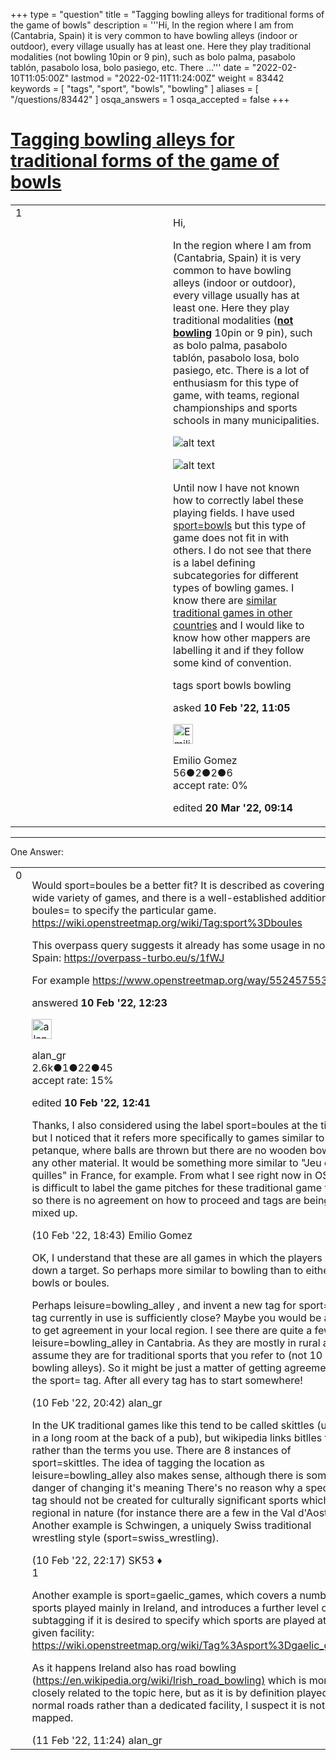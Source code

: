 +++
type = "question"
title = "Tagging bowling alleys for traditional forms of the game of bowls"
description = '''Hi, In the region where I am from (Cantabria, Spain) it is very common to have bowling alleys (indoor or outdoor), every village usually has at least one. Here they play traditional modalities (not bowling 10pin or 9 pin), such as bolo palma, pasabolo tablón, pasabolo losa, bolo pasiego, etc. There ...'''
date = "2022-02-10T11:05:00Z"
lastmod = "2022-02-11T11:24:00Z"
weight = 83442
keywords = [ "tags", "sport", "bowls", "bowling" ]
aliases = [ "/questions/83442" ]
osqa_answers = 1
osqa_accepted = false
+++

<div class="headNormal">

# [Tagging bowling alleys for traditional forms of the game of bowls](/questions/83442/tagging-bowling-alleys-for-traditional-forms-of-the-game-of-bowls)

</div>

<div id="main-body">

<div id="askform">

<table id="question-table" style="width:100%;">
<colgroup>
<col style="width: 50%" />
<col style="width: 50%" />
</colgroup>
<tbody>
<tr>
<td style="width: 30px; vertical-align: top"><div class="vote-buttons">
<span id="post-83442-upvote" class="ajax-command post-vote up" rel="nofollow" title="I like this post (click again to cancel)"> </span>
<div id="post-83442-score" class="post-score" title="current number of votes">
1
</div>
<span id="post-83442-downvote" class="ajax-command post-vote down" rel="nofollow" title="I dont like this post (click again to cancel)"> </span> <span id="favorite-mark" class="ajax-command favorite-mark" rel="nofollow" title="mark/unmark this question as favorite (click again to cancel)"> </span>
<div id="favorite-count" class="favorite-count">
&#10;</div>
</div></td>
<td><div id="item-right">
<div class="question-body">
<p>Hi,</p>
<p>In the region where I am from (Cantabria, Spain) it is very common to have bowling alleys (indoor or outdoor), every village usually has at least one. Here they play traditional modalities (<strong><a href="https://es.wikipedia.org/wiki/Bolos">not bowling</a></strong> 10pin or 9 pin), such as bolo palma, pasabolo tablón, pasabolo losa, bolo pasiego, etc. There is a lot of enthusiasm for this type of game, with teams, regional championships and sports schools in many municipalities.</p>
<p><img src="https://upload.wikimedia.org/wikipedia/commons/thumb/6/66/Bolera_de_La_Cavada.jpg/640px-Bolera_de_La_Cavada.jpg" alt="alt text" /></p>
<p><img src="https://upload.wikimedia.org/wikipedia/commons/thumb/5/50/Bolos.jpg/640px-Bolos.jpg" alt="alt text" /></p>
<p>Until now I have not known how to correctly label these playing fields. I have used <a href="https://wiki.openstreetmap.org/wiki/Tag:sport%3Dbowls">sport=bowls</a> but this type of game does not fit in with others. I do not see that there is a label defining subcategories for different types of bowling games. I know there are <a href="https://www.google.com/maps/d/viewer?mid=1V7jO7GW2YcnS_yI5b-GXsv4hAOU&amp;hl=es&amp;ll=52.577810412814245%2C17.265873000000006&amp;z=5">similar traditional games in other countries</a> and I would like to know how other mappers are labelling it and if they follow some kind of convention.</p>
</div>
<div id="question-tags" class="tags-container tags">
<span class="post-tag tag-link-tags" rel="tag" title="see questions tagged &#39;tags&#39;">tags</span> <span class="post-tag tag-link-sport" rel="tag" title="see questions tagged &#39;sport&#39;">sport</span> <span class="post-tag tag-link-bowls" rel="tag" title="see questions tagged &#39;bowls&#39;">bowls</span> <span class="post-tag tag-link-bowling" rel="tag" title="see questions tagged &#39;bowling&#39;">bowling</span>
</div>
<div id="question-controls" class="post-controls">
&#10;</div>
<div class="post-update-info-container">
<div class="post-update-info post-update-info-user">
<p>asked <strong>10 Feb '22, 11:05</strong></p>
<img src="https://secure.gravatar.com/avatar/689dacd71895d6699ebccf1e5a7e6576?s=32&amp;d=identicon&amp;r=g" class="gravatar" width="32" height="32" alt="Emilio%20Gomez&#39;s gravatar image" />
<p><span>Emilio Gomez</span><br />
<span class="score" title="56 reputation points">56</span><span title="2 badges"><span class="badge1">●</span><span class="badgecount">2</span></span><span title="2 badges"><span class="silver">●</span><span class="badgecount">2</span></span><span title="6 badges"><span class="bronze">●</span><span class="badgecount">6</span></span><br />
<span class="accept_rate" title="Rate of the user&#39;s accepted answers">accept rate:</span> <span title="Emilio Gomez has no accepted answers">0%</span></p>
</img>
</div>
<div class="post-update-info post-update-info-edited">
<p><span> edited <strong>20 Mar '22, 09:14</strong> </span></p>
</div>
</div>
<div id="comments-container-83442" class="comments-container">
&#10;</div>
<div id="comment-tools-83442" class="comment-tools">
&#10;</div>
<div class="clear">
&#10;</div>
<div id="comment-83442-form-container" class="comment-form-container">
&#10;</div>
<div class="clear">
&#10;</div>
</div></td>
</tr>
</tbody>
</table>

------------------------------------------------------------------------

<div class="tabBar">

<span id="sort-top"></span>

<div class="headQuestions">

One Answer:

</div>

</div>

<span id="83443"></span>

<div id="answer-container-83443" class="answer">

<table style="width:100%;">
<colgroup>
<col style="width: 50%" />
<col style="width: 50%" />
</colgroup>
<tbody>
<tr>
<td style="width: 30px; vertical-align: top"><div class="vote-buttons">
<span id="post-83443-upvote" class="ajax-command post-vote up" rel="nofollow" title="I like this post (click again to cancel)"> </span>
<div id="post-83443-score" class="post-score" title="current number of votes">
0
</div>
<span id="post-83443-downvote" class="ajax-command post-vote down" rel="nofollow" title="I dont like this post (click again to cancel)"> </span>
</div></td>
<td><div class="item-right">
<div class="answer-body">
<p>Would sport=boules be a better fit? It is described as covering a wide variety of games, and there is a well-established additional tag boules= to specify the particular game. <a href="https://wiki.openstreetmap.org/wiki/Tag:sport%3Dboules">https://wiki.openstreetmap.org/wiki/Tag:sport%3Dboules</a></p>
<p>This overpass query suggests it already has some usage in northern Spain: <a href="https://overpass-turbo.eu/s/1fWJ">https://overpass-turbo.eu/s/1fWJ</a></p>
<p>For example <a href="https://www.openstreetmap.org/way/552457553">https://www.openstreetmap.org/way/552457553</a></p>
</div>
<div class="answer-controls post-controls">
&#10;</div>
<div class="post-update-info-container">
<div class="post-update-info post-update-info-user">
<p>answered <strong>10 Feb '22, 12:23</strong></p>
<img src="https://secure.gravatar.com/avatar/8da3fc19d7250ff5fbdbcbf467f9458f?s=32&amp;d=identicon&amp;r=g" class="gravatar" width="32" height="32" alt="alan_gr&#39;s gravatar image" />
<p><span>alan_gr</span><br />
<span class="score" title="2623 reputation points"><span>2.6k</span></span><span title="1 badges"><span class="badge1">●</span><span class="badgecount">1</span></span><span title="22 badges"><span class="silver">●</span><span class="badgecount">22</span></span><span title="45 badges"><span class="bronze">●</span><span class="badgecount">45</span></span><br />
<span class="accept_rate" title="Rate of the user&#39;s accepted answers">accept rate:</span> <span title="alan_gr has 10 accepted answers">15%</span></p>
</img>
</div>
<div class="post-update-info post-update-info-edited">
<p><span> edited <strong>10 Feb '22, 12:41</strong> </span></p>
</div>
</div>
<div id="comments-container-83443" class="comments-container">
<span id="83447"></span>
<div id="comment-83447" class="comment">
<div id="post-83447-score" class="comment-score">
&#10;</div>
<div class="comment-text">
<p>Thanks, I also considered using the label sport=boules at the time, but I noticed that it refers more specifically to games similar to petanque, where balls are thrown but there are no wooden bowls or any other material. It would be something more similar to "Jeu de quilles" in France, for example. From what I see right now in OSM it is difficult to label the game pitches for these traditional game types, so there is no agreement on how to proceed and tags are being mixed up.</p>
</div>
<div id="comment-83447-info" class="comment-info">
<span class="comment-age">(10 Feb '22, 18:43)</span> <span class="comment-user userinfo">Emilio Gomez</span>
</div>
</div>
<span id="83449"></span>
<div id="comment-83449" class="comment">
<div id="post-83449-score" class="comment-score">
&#10;</div>
<div class="comment-text">
<p>OK, I understand that these are all games in which the players knock down a target. So perhaps more similar to bowling than to either bowls or boules.</p>
<p>Perhaps leisure=bowling_alley , and invent a new tag for sport= if no tag currently in use is sufficiently close? Maybe you would be able to get agreement in your local region. I see there are quite a few leisure=bowling_alley in Cantabria. As they are mostly in rural areas I assume they are for traditional sports that you refer to (not 10 pin bowling alleys). So it might be just a matter of getting agreement on the sport= tag. After all every tag has to start somewhere!</p>
</div>
<div id="comment-83449-info" class="comment-info">
<span class="comment-age">(10 Feb '22, 20:42)</span> <span class="comment-user userinfo">alan_gr</span>
</div>
</div>
<span id="83450"></span>
<div id="comment-83450" class="comment">
<div id="post-83450-score" class="comment-score">
&#10;</div>
<div class="comment-text">
<p>In the UK traditional games like this tend to be called skittles (usually in a long room at the back of a pub), but wikipedia links bitlles to this rather than the terms you use. There are 8 instances of sport=skittles. The idea of tagging the location as leisure=bowling_alley also makes sense, although there is some danger of changing it's meaning There's no reason why a specific tag should not be created for culturally significant sports which are regional in nature (for instance there are a few in the Val d'Aosta). Another example is Schwingen, a uniquely Swiss traditional wrestling style (sport=swiss_wrestling).</p>
</div>
<div id="comment-83450-info" class="comment-info">
<span class="comment-age">(10 Feb '22, 22:17)</span> <span class="comment-user userinfo">SK53 ♦</span>
</div>
</div>
<span id="83452"></span>
<div id="comment-83452" class="comment">
<div id="post-83452-score" class="comment-score">
1
</div>
<div class="comment-text">
<p>Another example is sport=gaelic_games, which covers a number of sports played mainly in Ireland, and introduces a further level of subtagging if it is desired to specify which sports are played at a given facility: <a href="https://wiki.openstreetmap.org/wiki/Tag%3Asport%3Dgaelic_games">https://wiki.openstreetmap.org/wiki/Tag%3Asport%3Dgaelic_games</a></p>
<p>As it happens Ireland also has road bowling (<a href="https://en.wikipedia.org/wiki/Irish_road_bowling)">https://en.wikipedia.org/wiki/Irish_road_bowling)</a> which is more closely related to the topic here, but as it is by definition played on normal roads rather than a dedicated facility, I suspect it is not mapped.</p>
</div>
<div id="comment-83452-info" class="comment-info">
<span class="comment-age">(11 Feb '22, 11:24)</span> <span class="comment-user userinfo">alan_gr</span>
</div>
</div>
</div>
<div id="comment-tools-83443" class="comment-tools">
&#10;</div>
<div class="clear">
&#10;</div>
<div id="comment-83443-form-container" class="comment-form-container">
&#10;</div>
<div class="clear">
&#10;</div>
</div></td>
</tr>
</tbody>
</table>

</div>

<div class="paginator-container-left">

</div>

</div>

</div>


